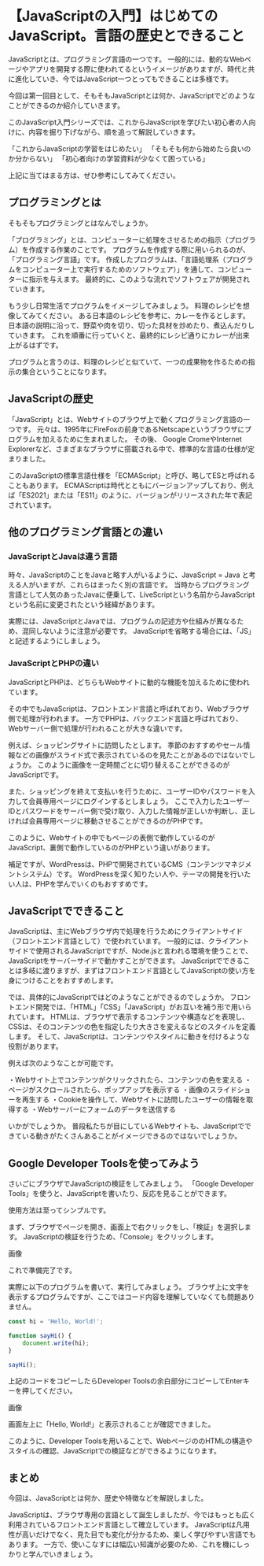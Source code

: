 # 【JavaScriptの入門】はじめてのJavaScript。言語の歴史とできること

JavaScriptとは、プログラミング言語の一つです。
一般的には、動的なWebページやアプリを開発する際に使われてるというイメージがありますが、時代と共に進化していき、今ではJavaScript一つとってもできることは多様です。

今回は第一回目として、そもそもJavaScriptとは何か、JavaScriptでどのようなことができるのか紹介していきます。

このJavaScript入門シリーズでは、これからJavaScriptを学びたい初心者の人向けに、内容を掘り下げながら、順を追って解説していきます。

「これからJavaScriptの学習をはじめたい」
「そもそも何から始めたら良いのか分からない」
「初心者向けの学習資料が少なくて困っている」

上記に当てはまる方は、ぜひ参考にしてみてください。

## プログラミングとは
そもそもプログラミングとはなんでしょうか。

「プログラミング」とは、コンピューターに処理をさせるための指示（プログラム）を作成する作業のことです。
プログラムを作成する際に用いられるのが、「プログラミング言語」です。
作成したプログラムは、「言語処理系（プログラムをコンピューター上で実行するためのソフトウェア）」を通して、コンピューターに指示を与えます。
最終的に、このような流れでソフトウェアが開発されていきます。

もう少し日常生活でプログラムをイメージしてみましょう。
料理のレシピを想像してみてください。
ある日本語のレシピを参考に、カレーを作るとします。
日本語の説明に沿って、野菜や肉を切り、切った具材を炒めたり、煮込んだりしていきます。
これを順番に行っていくと、最終的にレシピ通りにカレーが出来上がるはずです。

プログラムと言うのは、料理のレシピと似ていて、一つの成果物を作るための指示の集合ということになります。

## JavaScriptの歴史
「JavaScript」とは、Webサイトのブラウザ上で動くプログラミング言語の一つです。
元々は、1995年にFireFoxの前身であるNetscapeというブラウザにプログラムを加えるために生まれました。
その後、 Google CromeやInternet Explorerなど、さまざまなブラウザに搭載される中で、標準的な言語の仕様が定まりました。

このJavaScriptの標準言語仕様を「ECMAScript」と呼び、略してESと呼ばれることもあります。
ECMAScriptは時代とともにバージョンアップしており、例えば「ES2021」または「ES11」のように、バージョンがリリースされた年で表記されています。

## 他のプログラミング言語との違い
### JavaScriptとJavaは違う言語
時々、JavaScriptのことをJavaと略す人がいるように、JavaScript = Java と考える人がいますが、これらはまったく別の言語です。
当時からプログラミング言語として人気のあったJavaに便乗して、LiveScriptという名前からJavaScriptという名前に変更されたという経緯があります。

実際には、JavaScriptとJavaでは、プログラムの記述方や仕組みが異なるため、混同しないように注意が必要です。
JavaScriptを省略する場合には、「JS」と記述するようにしましょう。

### JavaScriptとPHPの違い
JavaScriptとPHPは、どちらもWebサイトに動的な機能を加えるために使われています。

その中でもJavaScriptは、フロントエンド言語と呼ばれており、Webブラウザ側で処理が行われます。
一方でPHPは、バックエンド言語と呼ばれており、Webサーバー側で処理が行われることが大きな違いです。

例えば、ショッピングサイトに訪問したとします。
季節のおすすめやセール情報などの画像がスライド式で表示されているのを見たことがあるのではないでしょうか。
このように画像を一定時間ごとに切り替えることができるのがJavaScriptです。

また、ショッピングを終えて支払いを行うために、ユーザーIDやパスワードを入力して会員専用ページにログインするとしましょう。
ここで入力したユーザーIDとパスワードをサーバー側で受け取り、入力した情報が正しいか判断し、正しければ会員専用ページに移動させることができるのがPHPです。

このように、Webサイトの中でもページの表側で動作しているのがJavaScript、裏側で動作しているのがPHPという違いがあります。

補足ですが、WordPressは、PHPで開発されているCMS（コンテンツマネジメントシステム）です。
WordPressを深く知りたい人や、テーマの開発を行いたい人は、PHPを学んでいくのもおすすめです。

## JavaScriptでできること
JavaScriptは、主にWebブラウザ内で処理を行うためにクライアントサイド（フロントエンド言語として）で使われています。
一般的には、クライアントサイドで使用されるJavaScriptですが、Node.jsと言われる環境を使うことで、JavaScriptをサーバーサイドで動かすことができます。
JavaScriptでできることは多岐に渡りますが、まずはフロントエンド言語としてJavaScriptの使い方を身につけることをおすすめします。

では、具体的にJavaScriptではどのようなことができるのでしょうか。
フロントエンド開発では、「HTML」「CSS」「JavaScript」がお互いを補う形で用いられています。
HTMLは、ブラウザで表示するコンテンツや構造などを表現し、CSSは、そのコンテンツの色を指定したり大きさを変えるなどのスタイルを定義します。
そして、JavaScriptは、コンテンツやスタイルに動きを付けるような役割があります。

例えば次のようなことが可能です。

・Webサイト上でコンテンツがクリックされたら、コンテンツの色を変える
・ページがスクロールされたら、ポップアップを表示する
・画像のスライドショーを再生する
・Cookieを操作して、Webサイトに訪問したユーザーの情報を取得する
・Webサーバーにフォームのデータを送信する

いかがでしょうか。
普段私たちが目にしているWebサイトも、JavaScriptでできている動きがたくさんあることがイメージできるのではないでしょうか。

## Google Developer Toolsを使ってみよう
さいごにブラウザでJavaScriptの検証をしてみましょう。
「Google Developer Tools」を使うと、JavaScriptを書いたり、反応を見ることができます。

使用方法は至ってシンプルです。

まず、ブラウザでページを開き、画面上で右クリックをし、「検証」を選択します。
JavaScriptの検証を行うため、「Console」をクリックします。

画像

これで準備完了です。

実際に以下のプログラムを書いて、実行してみましょう。
ブラウザ上に文字を表示するプログラムですが、ここではコード内容を理解していなくても問題ありません。
```javascript
const hi = 'Hello, World!';

function sayHi() {
	document.write(hi);
}

sayHi();
```

上記のコードをコピーしたらDeveloper Toolsの余白部分にコピーしてEnterキーを押してください。

画像

画面左上に「Hello, World!」と表示されることが確認できました。

このように、Developer Toolsを用いることで、WebページののHTMLの構造やスタイルの確認、JavaScriptでの検証などができるようになります。

## まとめ
今回は、JavaScriptとは何か、歴史や特徴などを解説しました。

JavaScriptは、ブラウザ専用の言語として誕生しましたが、今ではもっとも広く利用されているフロントエンド言語として確立しています。
JavaScriptは凡用性が高いだけでなく、見た目でも変化が分かるため、楽しく学びやすい言語でもあります。
一方で、使いこなすには幅広い知識が必要のため、これを機にしっかりと学んでいきましょう。
